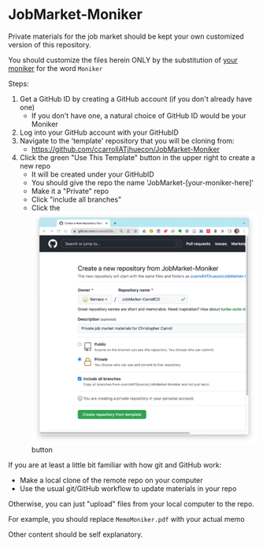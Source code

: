# JobMarket-Moniker

Private materials for the job market should be kept your own customized version of this repository.

You should customize the files herein ONLY by the substitution of [your moniker](https://github.com/llorracc/JobMarket/blob/master/Notation#Moniker) for the word `Moniker`

Steps:

1. Get a GitHub ID by creating a GitHub account (if you don't already have one)
   * If you don't have one, a natural choice of GitHub ID would be your Moniker
1. Log into your GitHub account with your GitHubID
1. Navigate to the 'template' repository that you will be cloning from:
   * https://github.com/ccarrollATjhuecon/JobMarket-Moniker
1. Click the green "Use This Template" button in the upper right to create a new repo
   * It will be created under your GitHubID
   * You should give the repo the name 'JobMarket-[your-moniker-here]'
   * Make it a "Private" repo
   * Click "include all branches"
   * Click the ![Create repository from template](Create-Your-JobMarket-Repo.png) button
   

If you are at least a little bit familiar with how git and GitHub work:
   * Make a local clone of the remote repo on your computer
   * Use the usual git/GitHub workflow to update materials in your repo
   
Otherwise, you can just "upload" files from your local computer to the repo.

For example, you should replace `MemoMoniker.pdf` with your actual memo 

Other content should be self explanatory.


